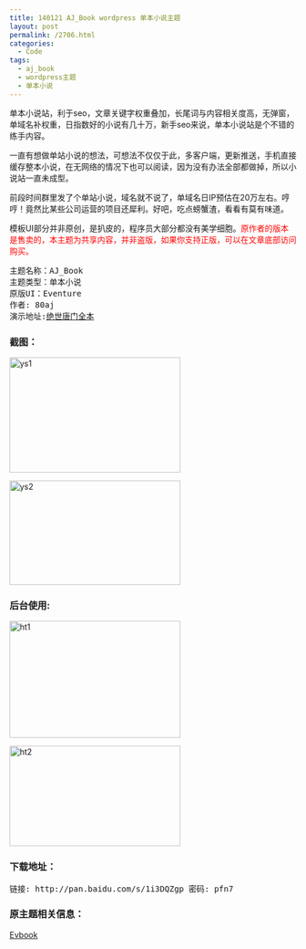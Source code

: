 ```yaml
---
title: 140121 AJ_Book wordpress 单本小说主题
layout: post
permalink: /2706.html
categories:
  - Code
tags:
  - aj_book
  - wordpress主题
  - 单本小说
---
```

单本小说站，利于seo，文章关键字权重叠加，长尾词与内容相关度高，无弹窗，单域名补权重，日指数好的小说有几十万，新手seo来说，单本小说站是个不错的练手内容。

一直有想做单站小说的想法，可想法不仅仅于此，多客户端，更新推送，手机直接缓存整本小说，在无网络的情况下也可以阅读，因为没有办法全部都做掉，所以小说站一直未成型。

前段时间群里发了个单站小说，域名就不说了，单域名日IP预估在20万左右。哼哼！竟然比某些公司运营的项目还犀利。好吧，吃点螃蟹渣，看看有莫有味道。

模板UI部分并非原创，是扒皮的，程序员大部分都没有美学细胞。<font color="red">原作者的版本是售卖的，本主题为共享内容，并非盗版，如果你支持正版，可以在文章底部访问购买。</font>

<pre>主题名称：AJ_Book
主题类型：单本小说
原版UI：Eventure
作者: 80aj
演示地址:<a href="http://www.jueshitangmenquanben.com" target="_blank">绝世唐门全本</a>
</pre>

### 截图：

[<img src="http://pic.80aj.com/2014/01/ys1-300x202.jpg" alt="ys1" width="300" height="202" class="aligncenter size-medium wp-image-2707" />][1]

[<img src="http://pic.80aj.com/2014/01/ys2-300x183.jpg" alt="ys2" width="300" height="183" class="aligncenter size-medium wp-image-2709" />][2]

### 后台使用:

[<img src="http://pic.80aj.com/2014/01/ht1-300x205.jpg" alt="ht1" width="300" height="205" class="aligncenter size-medium wp-image-2715" />][3]

[<img src="http://pic.80aj.com/2014/01/ht2-300x176.jpg" alt="ht2" width="300" height="176" class="aligncenter size-medium wp-image-2714" />][4]

### 下载地址：

<pre>链接: http://pan.baidu.com/s/1i3DQZgp 密码: pfn7
</pre>

### 原主题相关信息：

<a href="http://eventure.me" target="_blank">Evbook</a>

 [1]: http://pic.80aj.com/2014/01/ys1.jpg
 [2]: http://pic.80aj.com/2014/01/ys2.jpg
 [3]: http://pic.80aj.com/2014/01/ht1.jpg
 [4]: http://pic.80aj.com/2014/01/ht2.jpg